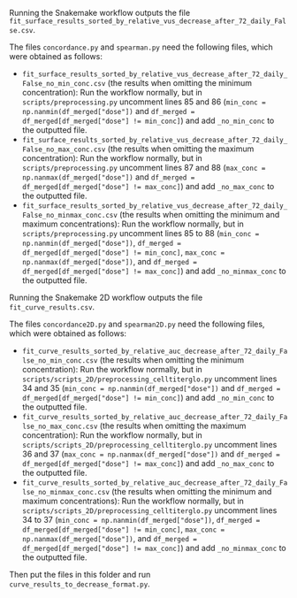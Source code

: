 Running the Snakemake workflow outputs the file `fit_surface_results_sorted_by_relative_vus_decrease_after_72_daily_False.csv`.

The files `concordance.py` and `spearman.py` need the following files, which were obtained as follows:
- `fit_surface_results_sorted_by_relative_vus_decrease_after_72_daily_False_no_min_conc.csv` (the results when omitting the minimum concentration): Run the workflow normally, but in `scripts/preprocessing.py` uncomment lines 85 and 86 (`min_conc = np.nanmin(df_merged["dose"])` and `df_merged = df_merged[df_merged["dose"] != min_conc]`) and add `_no_min_conc` to the outputted file.
- `fit_surface_results_sorted_by_relative_vus_decrease_after_72_daily_False_no_max_conc.csv` (the results when omitting the maximum concentration): Run the workflow normally, but in `scripts/preprocessing.py` uncomment lines 87 and 88 (`max_conc = np.nanmax(df_merged["dose"])` and `df_merged = df_merged[df_merged["dose"] != max_conc]`) and add `_no_max_conc` to the outputted file.
- `fit_surface_results_sorted_by_relative_vus_decrease_after_72_daily_False_no_minmax_conc.csv` (the results when omitting the minimum and maximum concentrations): Run the workflow normally, but in `scripts/preprocessing.py` uncomment lines 85 to 88 (`min_conc = np.nanmin(df_merged["dose"])`, `df_merged = df_merged[df_merged["dose"] != min_conc]`, `max_conc = np.nanmax(df_merged["dose"])`, and `df_merged = df_merged[df_merged["dose"] != max_conc]`) and add `_no_minmax_conc` to the outputted file.



Running the Snakemake 2D workflow outputs the file `fit_curve_results.csv`.

The files `concordance2D.py` and `spearman2D.py` need the following files, which were obtained as follows:
- `fit_curve_results_sorted_by_relative_auc_decrease_after_72_daily_False_no_min_conc.csv` (the results when omitting the minimum concentration): Run the workflow normally, but in `scripts/scripts_2D/preprocessing_celltiterglo.py` uncomment lines 34 and 35 (`min_conc = np.nanmin(df_merged["dose"])` and `df_merged = df_merged[df_merged["dose"] != min_conc]`) and add `_no_min_conc` to the outputted file.
- `fit_curve_results_sorted_by_relative_auc_decrease_after_72_daily_False_no_max_conc.csv` (the results when omitting the maximum concentration): Run the workflow normally, but in `scripts/scripts_2D/preprocessing_celltiterglo.py` uncomment lines 36 and 37 (`max_conc = np.nanmax(df_merged["dose"])` and `df_merged = df_merged[df_merged["dose"] != max_conc]`) and add `_no_max_conc` to the outputted file.
- `fit_curve_results_sorted_by_relative_auc_decrease_after_72_daily_False_no_minmax_conc.csv` (the results when omitting the minimum and maximum concentrations): Run the workflow normally, but in `scripts/scripts_2D/preprocessing_celltiterglo.py` uncomment lines 34 to 37 (`min_conc = np.nanmin(df_merged["dose"])`, `df_merged = df_merged[df_merged["dose"] != min_conc]`, `max_conc = np.nanmax(df_merged["dose"])`, and `df_merged = df_merged[df_merged["dose"] != max_conc]`) and add `_no_minmax_conc` to the outputted file.

Then put the files in this folder and run `curve_results_to_decrease_format.py`.